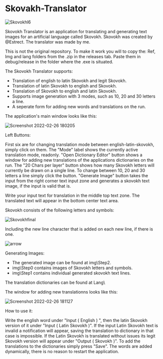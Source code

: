 # Skovakh-Translator

![Skovokhl6](https://user-images.githubusercontent.com/50517794/155845894-e96c2d07-6adb-4f33-b911-e899e6153fa0.png)

Skovokh Translator is an application for translating and generating text images for an artificial language called Skovokh.
Skovokh was created by @Estrect. The translator was made by me.

This is not the original repository.
To make it work you will to copy the: Ref, Img and lang folders from the .zip in the releases tab.
Paste them in debug/release in the folder where the .exe is situated.

The Skovokh Translator supports:

- Translation of english to latin Skovokh and legit Skovokh.
- Translation of latin Skovokh to english and Skovokh.
- Translation of Skovokh to english and latin Skovokh.
- Supports image generation with 3 modes, such as 10, 20 and 30 letters a line.
- A seperate form for adding new words and translations on the run.

The application's main window looks like this:

![Screenshot 2022-02-26 180205](https://user-images.githubusercontent.com/50517794/155846000-207a6376-51c8-43d5-a3f2-52356376a760.png)

Left Buttons:

First six are for changing translation mode between english-latin-skovokh, simply click on them.
The "Mode" label shows the currently active translation mode, readonly.
"Open Dictionary Editor" button shows a window for adding new translations of the applications dictionaries on the run.
The "20 Chars per layer" button shows how many Skovokh letters will currently be drawn on a single line. To change between 10, 20 and 30 letters a line simply click the button.
"Generate Image" button takes the input from the right corner text input zone and generates a skovokh text image, if the input is valid that is.

Write your input text for translation in the middle top text zone. The translated text will appear in the bottom center text area.

Skovokh consists of the following letters and symbols:

![Skovokhfinal](https://user-images.githubusercontent.com/50517794/155846150-d35ea8ef-9142-4c17-95a0-56d0e9fc7f11.png)

Including the new line character that is added on each new line, if there is one.

![arrow](https://user-images.githubusercontent.com/50517794/155846179-b63d20ae-b9a2-4883-8fb8-5cd2c5d52afe.png)

Generating Images:

- The generated image can be found at img\Step2.
- img\Step0 contains images of Skovokh letters and symbols.
- img\Step1 contains individual generated skovokh text lines.

The translation dictionaries can be found at Lang\

The window for adding new translationns looks like this:

![Screenshot 2022-02-26 181127](https://user-images.githubusercontent.com/50517794/155846287-12a0936f-96c6-4c1f-8e75-038d4e0b0d8c.png)

How to use it:

Write the english word under "Input ( English ) ", then the latin Skovokh version of it under "Input ( Latin Skovokh )".
If the input Latin Skovokh text is invalid a notification will appear, saving the translation to dictionary in that case is impossible. If the Latin Skovokh is translated without issues its legit Skovokh version will appear under "Output ( Skovokh )". To add the translations to the dictionaries simply press "Save". The words are added dynamically, there is no reason to restart the application.

